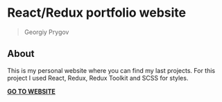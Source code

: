 # React/Redux portfolio website

> Georgiy Prygov

## About

This is my personal website where you can find my last projects. For this project I used React, Redux, Redux Toolkit and SCSS for styles.

[**GO TO WEBSITE**](https://prygovdeveloper.netlify.app/)
